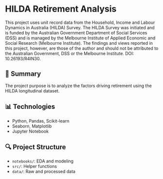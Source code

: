 # HILDA Retirement Analysis

This project uses unit record data from the Household, Income and Labour Dynamics in Australia (HILDA) Survey. The HILDA Survey was initiated and is funded by the Australian Government Department of Social Services (DSS) and is managed by the Melbourne Institute of Applied Economic and Social Research (Melbourne Institute). The findings and views reported in this project, however, are those of the author and should not be attributed to the Australian Government, DSS or the Melbourne Institute. DOI: 10.26193/R4IN30.


## 📌 Summary
The project purpose is to analyze the factors driving retirement using the HILDA longitudinal dataset.

## 📊 Technologies
- Python, Pandas, Scikit-learn
- Seaborn, Matplotlib
- Jupyter Notebook

## 🔍 Project Structure
- `notebooks/`: EDA and modeling
- `src/`: Helper functions
- `data/`: Raw and processed data


